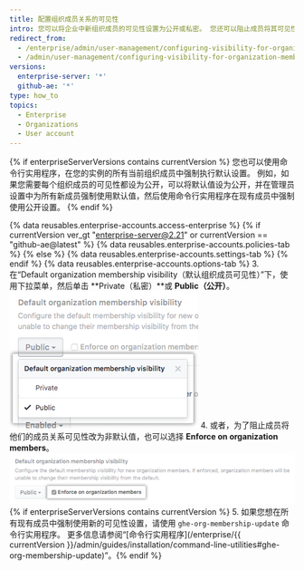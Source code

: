 ```yaml
---
title: 配置组织成员关系的可见性
intro: 您可以将企业中新组织成员的可见性设置为公开或私密。 您还可以阻止成员将其可见性改为非默认值。
redirect_from:
  - /enterprise/admin/user-management/configuring-visibility-for-organization-membership
  - /admin/user-management/configuring-visibility-for-organization-membership
versions:
  enterprise-server: '*'
  github-ae: '*'
type: how_to
topics:
  - Enterprise
  - Organizations
  - User account
---
```

{% if enterpriseServerVersions contains currentVersion %}
您也可以使用命令行实用程序，在您的实例的所有当前组织成员中强制执行默认设置。 例如，如果您需要每个组织成员的可见性都设为公开，可以将默认值设为公开，并在管理员设置中为所有新成员强制使用默认值，然后使用命令行实用程序在现有成员中强制使用公开设置。
{% endif %}

{% data reusables.enterprise-accounts.access-enterprise %}
{% if currentVersion ver_gt "enterprise-server@2.21" or currentVersion == "github-ae@latest" %}
{% data reusables.enterprise-accounts.policies-tab %}
{% else %}
{% data reusables.enterprise-accounts.settings-tab %}
{% endif %}
{% data reusables.enterprise-accounts.options-tab %}
3. 在“Default organization membership visibility（默认组织成员可见性）”下，使用下拉菜单，然后单击 **Private（私密）**或 **Public（公开）**。 ![包含用于将默认组织成员关系可见性配置为公开或私密的选项的下拉菜单](/assets/images/enterprise/site-admin-settings/default-organization-membership-visibility-drop-down-menu.png)
4. 或者，为了阻止成员将他们的成员关系可见性改为非默认值，也可以选择 **Enforce on organization members**。 ![Checkbox to enforce the default setting on all members](/assets/images/enterprise/site-admin-settings/enforce-default-org-membership-visibility-setting.png){% if enterpriseServerVersions contains currentVersion %}
5. 如果您想在所有现有成员中强制使用新的可见性设置，请使用 `ghe-org-membership-update` 命令行实用程序。 更多信息请参阅“[命令行实用程序](/enterprise/{{ currentVersion }}/admin/guides/installation/command-line-utilities#ghe-org-membership-update)”。{% endif %}
